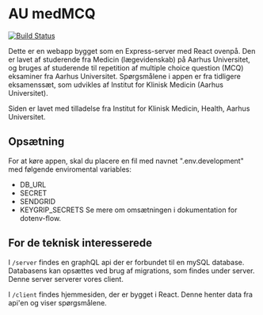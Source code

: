 # AU medMCQ

[![Build Status](https://travis-ci.org/morsby/medmcq.svg?branch=master)](https://travis-ci.org/morsby/medmcq)

Dette er en webapp bygget som en Express-server med React ovenpå. Den er lavet af studerende fra Medicin (lægevidenskab) på Aarhus Universitet, og bruges af studerende til repetition af multiple choice question (MCQ) eksaminer fra Aarhus Universitet. Spørgsmålene i appen er fra tidligere eksamenssæt, som udvikles af Institut for Klinisk Medicin (Aarhus Universitet).

Siden er lavet med tilladelse fra Institut for Klinisk Medicin, Health, Aarhus Universitet.

## Opsætning

For at køre appen, skal du placere en fil med navnet ".env.development" med følgende enviromental variables:

- DB_URL
- SECRET
- SENDGRID
- KEYGRIP_SECRETS
  Se mere om omsætningen i dokumentation for dotenv-flow.

## For de teknisk interesserede

I `/server` findes en graphQL api der er forbundet til en mySQL database. Databasens kan opsættes ved brug af migrations, som findes under server. Denne server serverer vores client.

I `/client` findes hjemmesiden, der er bygget i React. Denne henter data fra api'en og viser spørgsmålene.
